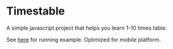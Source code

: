 Timestable
==========

A simple javascript project that helps you learn 1-10 times table.

See [here](http://www.deadlygeek.com/js-labs/tt/index.html) for running example.  Optimized for mobile platform.
